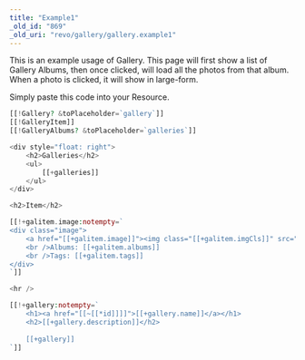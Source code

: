 ```yaml
---
title: "Example1"
_old_id: "869"
_old_uri: "revo/gallery/gallery.example1"
---
```


This is an example usage of Gallery. This page will first show a list of Gallery Albums, then once clicked, will load all the photos from that album. When a photo is clicked, it will show in large-form.

Simply paste this code into your Resource.

``` php
[[!Gallery? &toPlaceholder=`gallery`]]
[[!GalleryItem]]
[[!GalleryAlbums? &toPlaceholder=`galleries`]]

<div style="float: right">
    <h2>Galleries</h2>
    <ul>
        [[+galleries]]
    </ul>
</div>

<h2>Item</h2>

[[!+galitem.image:notempty=`
<div class="image">
    <a href="[[+galitem.image]]"><img class="[[+galitem.imgCls]]" src="[[+galitem.image]]" alt="[[+galitem.name]]" /></a>
    <br />Albums: [[+galitem.albums]]
    <br />Tags: [[+galitem.tags]]
</div>
`]]

<hr />

[[!+gallery:notempty=`
    <h1><a href="[[~[[*id]]]]">[[+gallery.name]]</a></h1>
    <h2>[[+gallery.description]]</h2>
    
    [[+gallery]]
`]]
```
